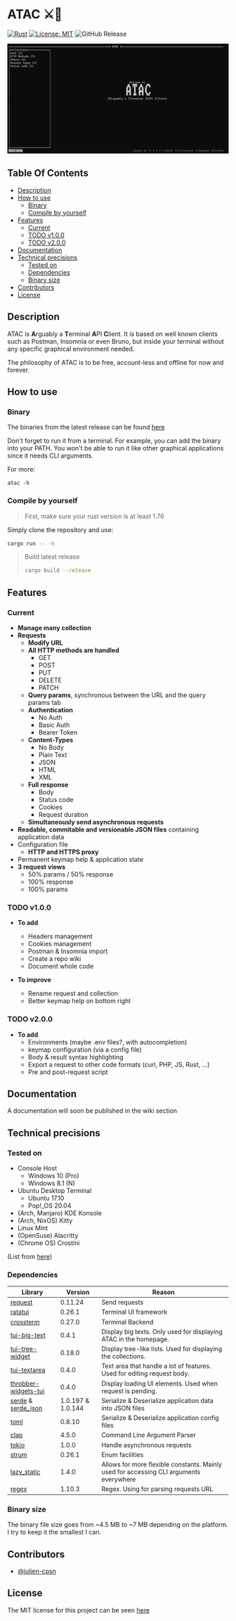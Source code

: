 ATAC ⚔📩
===

[![Rust](https://github.com/Julien-cpsn/ATAC/actions/workflows/rust.yml/badge.svg)](https://github.com/Julien-cpsn/ATAC/actions/workflows/rust.yml)
[![License: MIT](https://img.shields.io/badge/License-MIT-yellow.svg)](https://opensource.org/licenses/MIT)
![GitHub Release](https://img.shields.io/github/v/release/julien-cpsn/ATAC?link=https%3A%2F%2Fgithub.com%2FJulien-cpsn%2FATAC%2Freleases%2Flatest)

![Demo Animation](./demo.gif)

## Table Of Contents

- [Description](#description)
- [How to use](#how-to-use)
   * [Binary](#binary)
   * [Compile by yourself](#compile-by-yourself)
- [Features](#features)
   * [Current](#current)
   * [TODO v1.0.0](#todo-v100)
   * [TODO v2.0.0](#todo-v200)
- [Documentation](#documentation)
- [Technical precisions](#technical-precisions)
   * [Tested on](#tested-on)
   * [Dependencies](#dependencies)
   * [Binary size](#binary-size)
- [Contributors](#contributors)
- [License](#license)

## Description

ATAC is **A**rguably a **T**erminal **A**PI **C**lient. It is based on well known clients such as Postman, Insomnia or even Bruno, but inside your terminal without any specific graphical environment needed.

The philosophy of ATAC is to be free, account-less and offline for now and forever.

## How to use

### Binary

The binaries from the latest release can be found [here](https://github.com/Julien-cpsn/ATAC/releases/latest)

Don't forget to run it from a terminal. For example, you can add the binary into your PATH. You won't be able to run it like other graphical applications since it needs CLI arguments.

For more:

```
atac -h
```

### Compile by yourself

> First, make sure your rust version is at least 1.76

Simply clone the repository and use:

```bash
cargo run -- -h
```

> Build latest release 
> ```bash
> cargo build --release
> ```

## Features

### Current

- **Manage many collection**
- **Requests**
  - **Modify URL**
  - **All HTTP methods are handled**
    - GET
    - POST
    - PUT
    - DELETE
    - PATCH
  - **Query params**, synchronous between the URL and the query params tab
  - **Authentication**
    - No Auth
    - Basic Auth
    - Bearer Token
  - **Content-Types**
    - No Body
    - Plain Text
    - JSON
    - HTML
    - XML
  - **Full response**
    - Body 
    - Status code
    - Cookies
    - Request duration
  - **Simultaneously send asynchronous requests**
- **Readable, commitable and versionable JSON files** containing application data
- Configuration file
  - **HTTP and HTTPS proxy**
- Permanent keymap help & application state
- **3 request views**
  - 50% params / 50% response
  - 100% response
  - 100% params

### TODO v1.0.0

- **To add**
  - Headers management
  - Cookies management
  - Postman & Insomnia import
  - Create a repo wiki
  - Document whole code

- **To improve**
  - Rename request and collection
  - Better keymap help on bottom right

### TODO v2.0.0

- **To add**
  - Environments (maybe .env files?, with autocompletion)
  - keymap configuration (via a config file)
  - Body & result syntax highlighting
  - Export a request to other code formats (curl, PHP, JS, Rust, ...)
  - Pre and post-request script

## Documentation

A documentation will soon be published in the wiki section

## Technical precisions

### Tested on

- Console Host
  - Windows 10 (Pro)
  - Windows 8.1 (N)
- Ubuntu Desktop Terminal
  - Ubuntu 17.10
  - Pop!_OS 20.04
- (Arch, Manjaro) KDE Konsole
- (Arch, NixOS) Kitty
- Linux Mint
- (OpenSuse) Alacritty
- (Chrome OS) Crostini

(List from [here](https://github.com/crossterm-rs/crossterm#tested-terminals))


### Dependencies

| Library                                                                                     | Version           | Reason                                                                                 |
|---------------------------------------------------------------------------------------------|-------------------|----------------------------------------------------------------------------------------|
| [request](https://github.com/seanmonstar/reqwest)                                           | 0.11.24           | Send requests                                                                          |
| [ratatui](https://github.com/ratatui-org/ratatui)                                           | 0.26.1            | Terminal UI framework                                                                  |
| [crossterm](https://github.com/crossterm-rs/crossterm)                                      | 0.27.0            | Terminal Backend                                                                       |
| [tui-big-text](https://github.com/joshka/tui-big-text)                                      | 0.4.1             | Display big texts. Only used for displaying ATAC in the homepage.                      |
| [tui-tree-widget](https://github.com/EdJoPaTo/tui-rs-tree-widget)                           | 0.18.0            | Display tree-like lists. Used for displaying the collections.                          |
| [tui-textarea](https://github.com/rhysd/tui-textarea)                                       | 0.4.0             | Text area that handle a lot of features. Used for editing request body.                |
| [throbber-widgets-tui](https://github.com/arkbig/throbber-widgets-tui)                      | 0.4.0             | Display loading UI elements. Used when request is pending.                             |
| [serde](https://github.com/serde-rs/serde) & [serde_json](https://github.com/serde-rs/json) | 1.0.197 & 1.0.144 | Serialize & Deserialize application data into JSON files                               |
| [toml](https://github.com/toml-rs/toml)                                                     | 0.8.10            | Serialize & Deserialize application config files                                       |
| [clap](https://github.com/clap-rs/clap)                                                     | 4.5.0             | Command Line Argument Parser                                                           |
| [tokio](https://github.com/tokio-rs/tokio)                                                  | 1.0.0             | Handle asynchronous requests                                                           |
| [strum](https://github.com/Peternator7/strum)                                               | 0.26.1            | Enum facilities                                                                        |
| [lazy_static](https://github.com/rust-lang-nursery/lazy-static.rs)                          | 1.4.0             | Allows for more flexible constants. Mainly used for accessing CLI arguments everywhere |
| [regex](https://github.com/rust-lang/regex)                                                 | 1.10.3            | Regex. Using for parsing requests URL                                                  |

### Binary size

The binary file size goes from ~4.5 MB to ~7 MB depending on the platform. I try to keep it the smallest I can.

## Contributors

- [@julien-cpsn](https://github.com/julien-cpsn)

## License

The MIT license for this project can be seen [here](./LICENSE)
